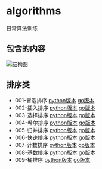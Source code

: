 # algorithms
日常算法训练

## 包含的内容
![结构图](utils/数据结构与算法.png)

## 排序类
- 001-冒泡排序 [python版本](python/001.py) [go版本](golang/001.go)
- 002-插入排序 [python版本](python/002.py) [go版本](golang/002.go)
- 003-选择排序 [python版本](python/003.py) [go版本](golang/003.go)
- 004-希尔排序 [python版本](python/004.py) [go版本](golang/004.go)
- 005-归并排序 [python版本](python/005.py) [go版本](golang/005.go)
- 006-快速排序 [python版本](python/006.py) [go版本](golang/006.go)
- 007-计数排序 [python版本](python/007.py) [go版本](golang/007.go)
- 008-基数排序 [python版本](python/008.py) [go版本](golang/008.go)
- 009-桶排序   [python版本](python/009.py) [go版本](golang/009.go) 
